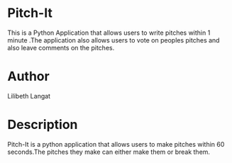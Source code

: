 # Pitch-It
This is a Python Application that allows users to write pitches within 1 minute .The application also allows users to vote on peoples pitches and also leave comments on the pitches.
# Author
Lilibeth Langat
# Description
Pitch-It is a python application that allows users to make pitches within 60 seconds.The pitches they make can either make them or break them.

